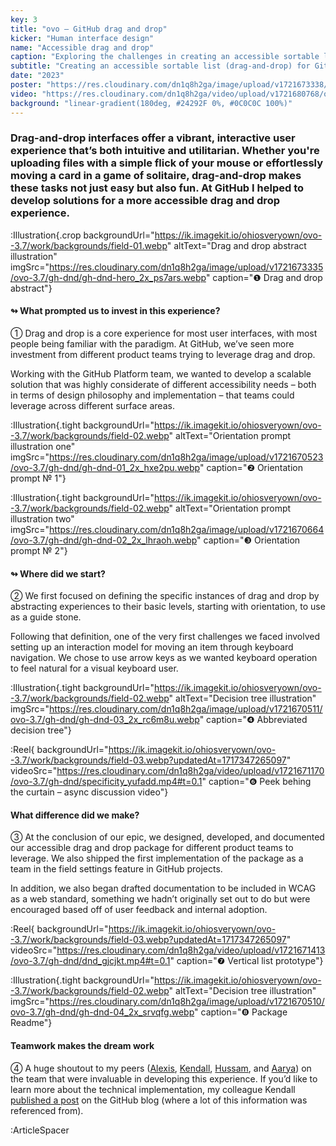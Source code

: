 ```yaml
---
key: 3
title: "ovo – GitHub drag and drop"
kicker: "Human interface design"
name: "Accessible drag and drop"
caption: "Exploring the challenges in creating an accessible sortable list (drag-and-drop) for GitHub."
subtitle: "Creating an accessible sortable list (drag-and-drop) for GitHub."
date: "2023"
poster: "https://res.cloudinary.com/dn1q8h2ga/image/upload/v1721673338/ovo-3.7/gh-dnd/poster_2x_viczpd.webp"
video: "https://res.cloudinary.com/dn1q8h2ga/video/upload/v1721680768/ovo-3.7/gh-dnd/gh-dnd_oo31jo.mp4"
background: "linear-gradient(180deg, #24292F 0%, #0C0C0C 100%)"
---
```


<!-- ❶ ❷ ❸ ❹ ❺ ❻ ❼ ❽ ❾ ⓿ -->
<!-- ① ② ③ ④ ⑤ ⑥ ⑦ ⑧ ⑨ ⓪ -->

### Drag-and-drop interfaces offer a vibrant, interactive user experience that’s both intuitive and utilitarian. Whether you're uploading files with a simple flick of your mouse or effortlessly moving a card in a game of solitaire, drag-and-drop makes these tasks not just easy but also fun. At GitHub I helped to develop solutions for a more accessible drag and drop experience.

:Illustration{.crop backgroundUrl="https://ik.imagekit.io/ohiosveryown/ovo--3.7/work/backgrounds/field-01.webp" altText="Drag and drop abstract illustration" imgSrc="https://res.cloudinary.com/dn1q8h2ga/image/upload/v1721673335/ovo-3.7/gh-dnd/gh-dnd-hero_2x_ps7ars.webp" caption="❶ Drag and drop abstract"}

#### ↬ What prompted us to invest in this experience?

① Drag and drop is a core experience for most user interfaces, with most people being familiar with the paradigm. At GitHub, we’ve seen more investment from different product teams trying to leverage drag and drop.

Working with the GitHub Platform team, we wanted to develop a scalable solution that was highly considerate of different accessibility needs – both in terms of design philosophy and implementation – that teams could leverage across different surface areas.

:Illustration{.tight backgroundUrl="https://ik.imagekit.io/ohiosveryown/ovo--3.7/work/backgrounds/field-02.webp" altText="Orientation prompt illustration one" imgSrc="https://res.cloudinary.com/dn1q8h2ga/image/upload/v1721670523/ovo-3.7/gh-dnd/gh-dnd-01_2x_hxe2pu.webp" caption="❷ Orientation prompt № 1"}

:Illustration{.tight backgroundUrl="https://ik.imagekit.io/ohiosveryown/ovo--3.7/work/backgrounds/field-02.webp" altText="Orientation prompt illustration two" imgSrc="https://res.cloudinary.com/dn1q8h2ga/image/upload/v1721670664/ovo-3.7/gh-dnd/gh-dnd-02_2x_lhraoh.webp" caption="❸ Orientation prompt № 2"}

#### ↬ Where did we start?

② We first focused on defining the specific instances of drag and drop by abstracting experiences to their basic levels, starting with orientation, to use as a guide stone.

Following that definition, one of the very first challenges we faced involved setting up an interaction model for moving an item through keyboard navigation. We chose to use arrow keys as we wanted keyboard operation to feel natural for a visual keyboard user.

:Illustration{.tight backgroundUrl="https://ik.imagekit.io/ohiosveryown/ovo--3.7/work/backgrounds/field-02.webp" altText="Decision tree illustration" imgSrc="https://res.cloudinary.com/dn1q8h2ga/image/upload/v1721670511/ovo-3.7/gh-dnd/gh-dnd-03_2x_rc6m8u.webp" caption="❹ Abbreviated decision tree"}

:Reel{ backgroundUrl="https://ik.imagekit.io/ohiosveryown/ovo--3.7/work/backgrounds/field-03.webp?updatedAt=1717347265097" videoSrc="https://res.cloudinary.com/dn1q8h2ga/video/upload/v1721671170/ovo-3.7/gh-dnd/specificity_yufadd.mp4#t=0.1" caption="❻ Peek behing the curtain – async discussion video"}

#### What difference did we make?

③ At the conclusion of our epic, we designed, developed, and documented our accessible drag and drop package for different product teams to leverage. We also shipped the first implementation of the package as a team in the field settings feature in GitHub projects.

In addition, we also began drafted documentation to be included in WCAG as a web standard, something we hadn’t originally set out to do but were encouraged based off of user feedback and internal adoption.

:Reel{ backgroundUrl="https://ik.imagekit.io/ohiosveryown/ovo--3.7/work/backgrounds/field-03.webp?updatedAt=1717347265097" videoSrc="https://res.cloudinary.com/dn1q8h2ga/video/upload/v1721671413/ovo-3.7/gh-dnd/dnd_gjcjkt.mp4#t=0.1" caption="❼ Vertical list prototype"}

:Illustration{.tight backgroundUrl="https://ik.imagekit.io/ohiosveryown/ovo--3.7/work/backgrounds/field-02.webp" altText="Decision tree illustration" imgSrc="https://res.cloudinary.com/dn1q8h2ga/image/upload/v1721670510/ovo-3.7/gh-dnd/gh-dnd-04_2x_srvqfg.webp" caption="❽ Package Readme"}

#### Teamwork makes the dream work

④ A huge shoutout to my peers ([Alexis](https://github.com/alexislucio), [Kendall](https://github.com/kendallgassner), [Hussam](https://github.com/hussam-i-am), and [Aarya](https://github.com/ayy-bc)) on the team that were invaluable in developing this experience. If you’d like to learn more about the technical implementation, my colleague Kendall [published a post](https://github.blog/2024-07-09-exploring-the-challenges-in-creating-an-accessible-sortable-list-drag-and-drop/) on the GitHub blog (where a lot of this information was referenced from).

:ArticleSpacer
